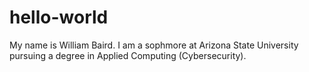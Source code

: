 # hello-world

My name is William Baird. I am a sophmore at Arizona State University 
pursuing a degree in Applied Computing (Cybersecurity).

